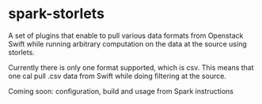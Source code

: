 # spark-storlets
A set of plugins that enable to pull various data formats from Openstack Swift while running arbitrary computation on the data at the source using storlets.

Currently there is only one format supported, which is csv. This means that one cal pull .csv data from Swift while doing filtering at the source.

Coming soon: configuration, build and usage from Spark instructions
